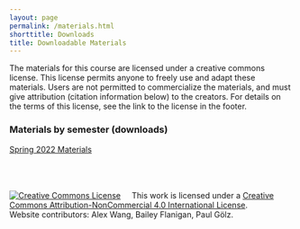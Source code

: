 ```yaml
---
layout: page
permalink: /materials.html
shorttitle: Downloads
title: Downloadable Materials
---
```


The materials for this course are licensed under a creative commons license. This license permits anyone to freely use and adapt these materials. Users are not permitted to commercialize the materials, and must give attribution (citation information below) to the creators. For details on the terms of this license, see the link to the license in the footer.

### Materials by semester (downloads)
<a href="./docs/CSJEDI-Spring22-materials.zip" download="CSJEDI-Spring22-materials.zip">Spring 2022 Materials</a>









<br><br><br>
<a rel="license" href="http://creativecommons.org/licenses/by-nc/4.0/"><img alt="Creative Commons License" style="border-width:0" src="https://i.creativecommons.org/l/by-nc/4.0/88x31.png" /></a> &nbsp; &nbsp; This work is licensed under a <a rel="license" href="http://creativecommons.org/licenses/by-nc/4.0/">Creative Commons Attribution-NonCommercial 4.0 International License</a>.
<br>
Website contributors: Alex Wang, Bailey Flanigan, Paul Gölz.